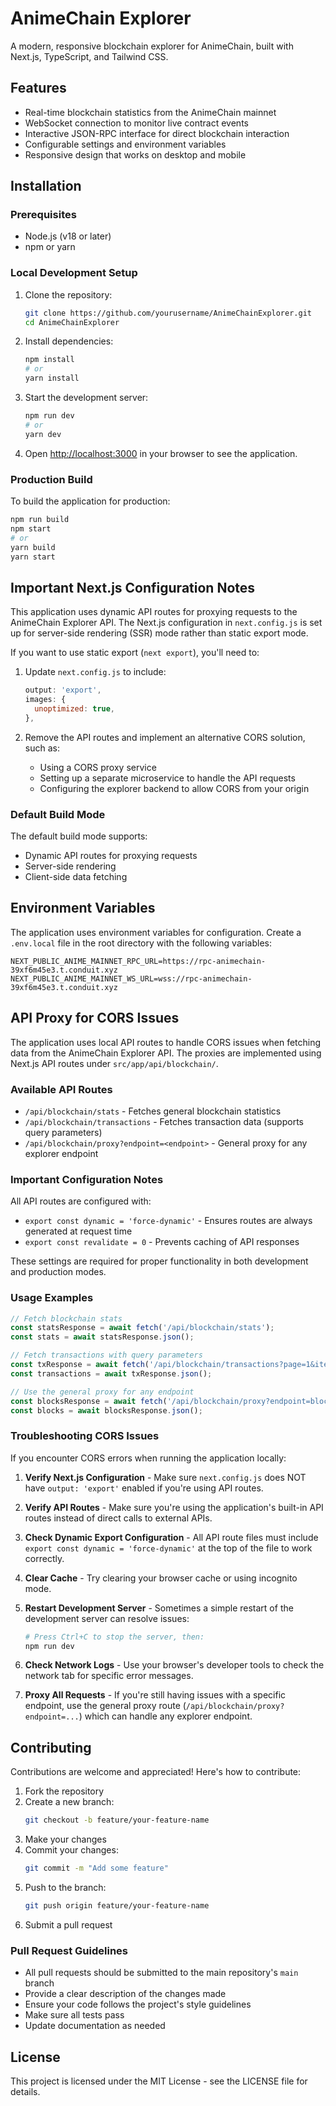 # AnimeChain Explorer

A modern, responsive blockchain explorer for AnimeChain, built with Next.js, TypeScript, and Tailwind CSS.

## Features

- Real-time blockchain statistics from the AnimeChain mainnet
- WebSocket connection to monitor live contract events
- Interactive JSON-RPC interface for direct blockchain interaction
- Configurable settings and environment variables
- Responsive design that works on desktop and mobile

## Installation

### Prerequisites

- Node.js (v18 or later)
- npm or yarn

### Local Development Setup

1. Clone the repository:
   ```bash
   git clone https://github.com/yourusername/AnimeChainExplorer.git
   cd AnimeChainExplorer
   ```

2. Install dependencies:
   ```bash
   npm install
   # or
   yarn install
   ```

3. Start the development server:
   ```bash
   npm run dev
   # or
   yarn dev
   ```

4. Open [http://localhost:3000](http://localhost:3000) in your browser to see the application.

### Production Build

To build the application for production:

```bash
npm run build
npm start
# or
yarn build
yarn start
```

## Important Next.js Configuration Notes

This application uses dynamic API routes for proxying requests to the AnimeChain Explorer API. The Next.js configuration in `next.config.js` is set up for server-side rendering (SSR) mode rather than static export mode.

If you want to use static export (`next export`), you'll need to:

1. Update `next.config.js` to include:
   ```js
   output: 'export',
   images: {
     unoptimized: true,
   },
   ```

2. Remove the API routes and implement an alternative CORS solution, such as:
   - Using a CORS proxy service
   - Setting up a separate microservice to handle the API requests
   - Configuring the explorer backend to allow CORS from your origin

### Default Build Mode

The default build mode supports:
- Dynamic API routes for proxying requests
- Server-side rendering
- Client-side data fetching

## Environment Variables

The application uses environment variables for configuration. Create a `.env.local` file in the root directory with the following variables:

```
NEXT_PUBLIC_ANIME_MAINNET_RPC_URL=https://rpc-animechain-39xf6m45e3.t.conduit.xyz
NEXT_PUBLIC_ANIME_MAINNET_WS_URL=wss://rpc-animechain-39xf6m45e3.t.conduit.xyz
```

## API Proxy for CORS Issues

The application uses local API routes to handle CORS issues when fetching data from the AnimeChain Explorer API. The proxies are implemented using Next.js API routes under `src/app/api/blockchain/`.

### Available API Routes

- `/api/blockchain/stats` - Fetches general blockchain statistics
- `/api/blockchain/transactions` - Fetches transaction data (supports query parameters)
- `/api/blockchain/proxy?endpoint=<endpoint>` - General proxy for any explorer endpoint

### Important Configuration Notes

All API routes are configured with:
- `export const dynamic = 'force-dynamic'` - Ensures routes are always generated at request time
- `export const revalidate = 0` - Prevents caching of API responses

These settings are required for proper functionality in both development and production modes.

### Usage Examples

```typescript
// Fetch blockchain stats
const statsResponse = await fetch('/api/blockchain/stats');
const stats = await statsResponse.json();

// Fetch transactions with query parameters
const txResponse = await fetch('/api/blockchain/transactions?page=1&items=10');
const transactions = await txResponse.json();

// Use the general proxy for any endpoint
const blocksResponse = await fetch('/api/blockchain/proxy?endpoint=blocks&page=1');
const blocks = await blocksResponse.json();
```

### Troubleshooting CORS Issues

If you encounter CORS errors when running the application locally:

1. **Verify Next.js Configuration** - Make sure `next.config.js` does NOT have `output: 'export'` enabled if you're using API routes.

2. **Verify API Routes** - Make sure you're using the application's built-in API routes instead of direct calls to external APIs.

3. **Check Dynamic Export Configuration** - All API route files must include `export const dynamic = 'force-dynamic'` at the top of the file to work correctly.

4. **Clear Cache** - Try clearing your browser cache or using incognito mode.

5. **Restart Development Server** - Sometimes a simple restart of the development server can resolve issues:
   ```bash
   # Press Ctrl+C to stop the server, then:
   npm run dev
   ```

6. **Check Network Logs** - Use your browser's developer tools to check the network tab for specific error messages.

7. **Proxy All Requests** - If you're still having issues with a specific endpoint, use the general proxy route (`/api/blockchain/proxy?endpoint=...`) which can handle any explorer endpoint.

## Contributing

Contributions are welcome and appreciated! Here's how to contribute:

1. Fork the repository
2. Create a new branch:
   ```bash
   git checkout -b feature/your-feature-name
   ```
3. Make your changes
4. Commit your changes:
   ```bash
   git commit -m "Add some feature"
   ```
5. Push to the branch:
   ```bash
   git push origin feature/your-feature-name
   ```
6. Submit a pull request

### Pull Request Guidelines

- All pull requests should be submitted to the main repository's `main` branch
- Provide a clear description of the changes made
- Ensure your code follows the project's style guidelines
- Make sure all tests pass
- Update documentation as needed

## License

This project is licensed under the MIT License - see the LICENSE file for details.

